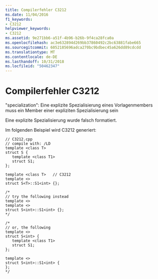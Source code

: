 ```yaml
---
title: Compilerfehler C3212
ms.date: 11/04/2016
f1_keywords:
- C3212
helpviewer_keywords:
- C3212
ms.assetid: 9e271bb6-a51f-4b96-b26b-9f4ca28fca0a
ms.openlocfilehash: ac3e632894d269bb37860492c2bc63881fabe665
ms.sourcegitcommit: 6052185696adca270bc9bdbec45a626dd89cdcdd
ms.translationtype: MT
ms.contentlocale: de-DE
ms.lasthandoff: 10/31/2018
ms.locfileid: "50462347"
---
```

# <a name="compiler-error-c3212"></a>Compilerfehler C3212

"specialization": Eine explizite Spezialisierung eines Vorlagenmembers muss ein Member einer expliziten Spezialisierung sein

Eine explizite Spezialisierung wurde falsch formatiert.

Im folgenden Beispiel wird C3212 generiert:

```
// C3212.cpp
// compile with: /LD
template <class T>
struct S {
   template <class T1>
   struct S1;
};

template <class T>   // C3212
template <>
struct S<T>::S1<int> {};

/*
// try the following instead
template <>
template <>
struct S<int>::S1<int> {};
*/

/*
// or, the following
template <>
struct S<int> {
   template <class T1>
   struct S1;
};

template <>
struct S<int>::S1<int> {
};
*/
```